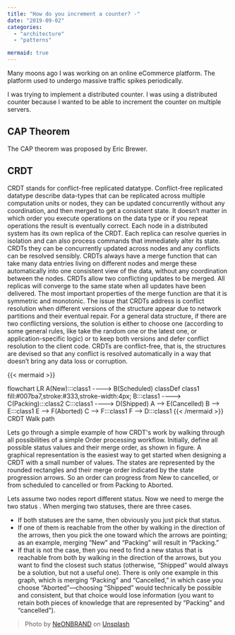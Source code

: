 ```yaml
---
title: "How do you increment a counter? -"
date: "2019-09-02"
categories: 
  - "architecture"
  - "patterns"

mermaid: true
---
```


Many moons ago I was working on an online eCommerce platform. The platform used to undergo massive traffic spikes periodically. 

I was trying to implement a distributed counter. I was using a distributed counter because I wanted to be able to increment the counter on multiple servers.
## CAP Theorem

The CAP theorem was proposed by Eric Brewer. 

## CRDT

CRDT stands for conflict-free replicated datatype. Conflict-free replicated datatype describe data-types that can be replicated across multiple computation units or nodes, they can be updated concurrently without any coordination, and then merged to get a consistent state. It doesn’t matter in which order you execute operations on the data type or if you repeat operations the result is eventually correct. Each node in a distributed system has its own replica of the CRDT. Each replica can resolve queries in isolation and can also process commands that immediately alter its state. CRDTs  they can be concurrently updated across nodes and any conflicts can be resolved sensibly. CRDTs always have a merge function that can take many data entries living on different nodes and merge these automatically into one consistent view of the data, without any coordination between the nodes. CRDTs allow two conflicting updates to be merged. All replicas will converge to the same state when all updates have been delivered. The most important properties of the merge function are that it is symmetric and monotonic.
The issue that CRDTs address is conflict resolution when different versions of the structure appear due to network partitions and their eventual repair. For a general data structure, if there are two conflicting versions, the solution is either to choose one (according to some general rules, like take the random one or the latest one, or application-specific logic) or to keep both versions and defer conflict resolution to the client code. CRDTs are conflict-free, that is, the structures are devised so that any conflict is resolved automatically in a way that doesn’t bring any data loss or corruption.

<!-- ![](images/CRDT-walk-path.png) -->

{{< mermaid >}}

flowchart  LR
A(New):::class1 ----> B(Scheduled)
classDef class1 fill:#007ba7,stroke:#333,stroke-width:4px;
B:::class1 ----> C(Packing):::class2
C:::class1 ----> D(Shipped)
A --> E(Cancelled)
B --> E:::class1
E --> F(Aborted)
C --> F:::class1
F --> D:::class1
{{< /mermaid >}}
CRDT Walk path

Lets go through a simple example of how CRDT's work by walking through all possibilities of a simple Order processing workflow. Initially, define all possible status values and their merge order, as shown in figure. A graphical representation is the easiest way to get started when designing a CRDT with a small number of values. The states are represented by the rounded rectangles and their merge order indicated by the state progression arrows. So an order can progress from New to cancelled, or from scheduled to cancelled or from Packing to Aborted.

Lets assume two nodes report different status. Now we need to merge the two status . When merging two statuses, there are three cases.

- If both statuses are the same, then obviously you just pick that status.
- If one of them is reachable from the other by walking in the direction of the arrows, then you pick the one toward which the arrows are pointing; as an example, merging “New” and “Packing” will result in “Packing.”
- If that is not the case, then you need to find a new status that is reachable from both by walking in the direction of the arrows, but you want to find the closest such status (otherwise, “Shipped” would always be a solution, but not a useful one). There is only one example in this graph, which is merging “Packing” and “Cancelled,” in which case you choose “Aborted”—choosing “Shipped” would technically be possible and consistent, but that choice would lose information (you want to retain both pieces of knowledge that are represented by “Packing” and “cancelled”).

> Photo by [NeONBRAND](https://unsplash.com/@neonbrand?utm_source=unsplash&utm_medium=referral&utm_content=creditCopyText) on [Unsplash](https://unsplash.com/search/photos/conflict-free?utm_source=unsplash&utm_medium=referral&utm_content=creditCopyText)
